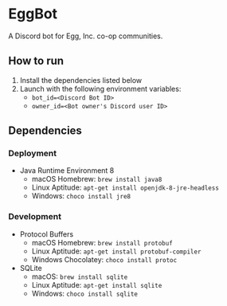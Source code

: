 # EggBot
A Discord bot for Egg, Inc. co-op communities.

## How to run

1. Install the dependencies listed below
2. Launch with the following environment variables:
      * `bot_id=<Discord Bot ID>`
      * `owner_id=<Bot owner's Discord user ID>`

## Dependencies

### Deployment

* Java Runtime Environment 8
  * macOS Homebrew: `brew install java8`
  * Linux Aptitude: `apt-get install openjdk-8-jre-headless`
  * Windows: `choco install jre8` 

### Development

* Protocol Buffers
  * macOS Homebrew: `brew install protobuf`
  * Linux Aptitude: `apt-get install protobuf-compiler` 
  * Windows Chocolatey: `choco install protoc`
* SQLite
  * macOS: `brew install sqlite`
  * Linux Aptitude: `apt-get install sqlite`
  * Windows: `choco install sqlite`